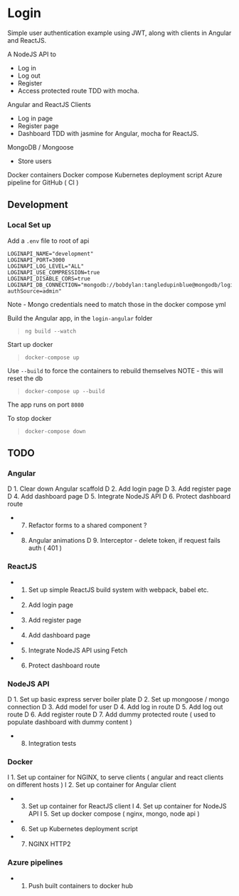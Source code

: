 # Login

Simple user authentication example using JWT, along with clients in Angular and ReactJS.

A NodeJS API to
- Log in
- Log out
- Register
- Access protected route
TDD with mocha.

Angular and ReactJS Clients
- Log in page
- Register page
- Dashboard
TDD with jasmine for Angular, mocha for ReactJS.

MongoDB / Mongoose
- Store users

Docker containers
Docker compose
Kubernetes deployment script
Azure pipeline for GitHub ( CI )

## Development

### Local Set up

Add a `.env` file to root of api
```
LOGINAPI_NAME="development"
LOGINAPI_PORT=3000
LOGINAPI_LOG_LEVEL="ALL"
LOGINAPI_USE_COMPRESSION=true
LOGINAPI_DISABLE_CORS=true
LOGINAPI_DB_CONNECTION="mongodb://bobdylan:tangledupinblue@mongodb/loginappdb?authSource=admin"
```
Note - Mongo credentials need to match those in the docker compose yml

Build the Angular app, in the `login-angular` folder
>`ng build --watch`

Start up docker
>`docker-compose up`

Use `--build` to force the containers to rebuild themselves
NOTE - this will reset the db
>`docker-compose up --build`

The app runs on port `8080`

To stop docker
>`docker-compose down`

## TODO

### Angular

D 1. Clear down Angular scaffold
D 2. Add login page
D 3. Add register page
D 4. Add dashboard page
D 5. Integrate NodeJS API
D 6. Protect dashboard route
- 7. Refactor forms to a shared component ?
- 8. Angular animations
D 9. Interceptor - delete token, if request fails auth ( 401 )

### ReactJS

- 1. Set up simple ReactJS build system with webpack, babel etc.
- 2. Add login page
- 3. Add register page
- 4. Add dashboard page
- 5. Integrate NodeJS API using Fetch
- 6. Protect dashboard route

### NodeJS API

D 1. Set up basic express server boiler plate
D 2. Set up mongoose / mongo connection
D 3. Add model for user
D 4. Add log in route
D 5. Add log out route
D 6. Add register route
D 7. Add dummy protected route ( used to populate dashboard with dummy content )
- 8. Integration tests

### Docker

I 1. Set up container for NGINX, to serve clients ( angular and react clients on different hosts )
I 2. Set up container for Angular client
- 3. Set up container for ReactJS client
I 4. Set up container for NodeJS API
I 5. Set up docker compose ( nginx, mongo, node api )
- 6. Set up Kubernetes deployment script
- 7. NGINX HTTP2

### Azure pipelines

- 1. Push built containers to docker hub
